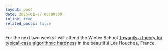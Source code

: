 ```yaml
---
layout: post
date: 2025-01-27 00:00:00
inline: true
related_posts: false
---
```


For the next two weeks I will attend the Winter School [Towards a theory for typical-case algorithmic hardness](https://leshouches-algorithms.github.io/) in the beautiful Les Houches, France.